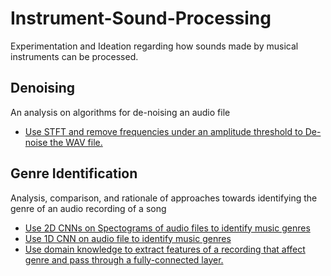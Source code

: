 # Instrument-Sound-Processing
Experimentation and Ideation regarding how sounds made by musical instruments can be processed.

## Denoising
An analysis on algorithms for de-noising an audio file
- [Use STFT and remove frequencies under an amplitude threshold to De-noise the WAV file.](https://github.com/yde773786/Instrument-Sound-Processing/blob/main/Denoising/stft_denoising.ipynb)

## Genre Identification
Analysis, comparison, and rationale of approaches towards identifying the genre of an audio recording of a song
- [Use 2D CNNs on Spectograms of audio files to identify music genres](https://github.com/yde773786/Instrument-Sound-Processing/blob/main/Genre%20Classification/mel_spec_classifier.ipynb)
- [Use 1D CNN on audio file to identify music genres](https://github.com/yde773786/Instrument-Sound-Processing/blob/main/Genre%20Classification/wav_classifier.ipynb)
- [Use domain knowledge to extract features of a recording that affect genre and pass through a fully-connected layer.](https://github.com/yde773786/Instrument-Sound-Processing/blob/main/Genre%20Classification/feature_extraction_classifier.ipynb)
